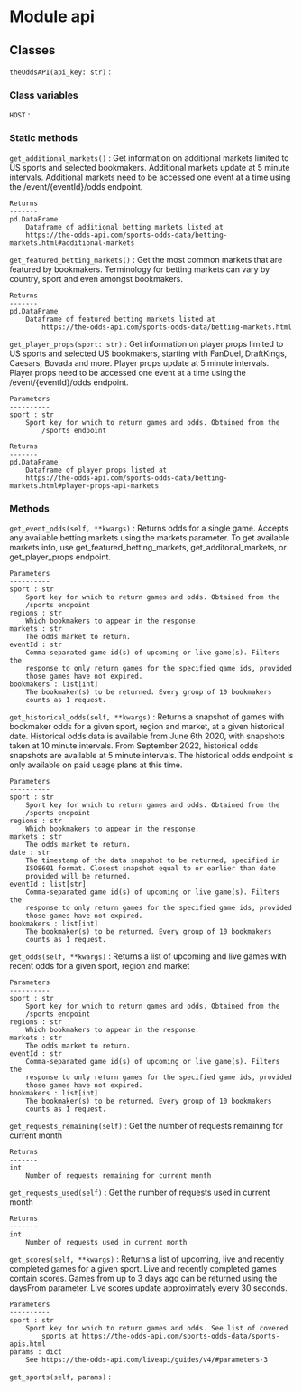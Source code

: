 Module api
==========

Classes
-------

`theOddsAPI(api_key: str)`
:   

### Class variables

`HOST`
:

### Static methods

`get_additional_markets()`
:   Get information on additional markets limited to US sports and selected
    bookmakers. Additional markets update at 5 minute intervals.
    Additional markets need to be accessed one event at a time using the
    /event/{eventId}/odds endpoint.
    
    Returns
    -------
    pd.DataFrame
        Dataframe of additional betting markets listed at
        https://the-odds-api.com/sports-odds-data/betting-markets.html#additional-markets

`get_featured_betting_markets()`
:   Get the most common markets that are featured by bookmakers.
    Terminology for betting markets can vary by country, sport and even
    amongst bookmakers.
    
    Returns
    -------
    pd.DataFrame
        Dataframe of featured betting markets listed at
            https://the-odds-api.com/sports-odds-data/betting-markets.html

`get_player_props(sport: str)`
:   Get information on player props limited to US sports and selected US
    bookmakers, starting with FanDuel, DraftKings, Caesars, Bovada and more.
    Player props update at 5 minute intervals. Player props need to be accessed
    one event at a time using the /event/{eventId}/odds endpoint.
    
    Parameters
    ----------
    sport : str
        Sport key for which to return games and odds. Obtained from the
            /sports endpoint
    
    Returns
    -------
    pd.DataFrame
        Dataframe of player props listed at
        https://the-odds-api.com/sports-odds-data/betting-markets.html#player-props-api-markets

### Methods

`get_event_odds(self, **kwargs)`
:   Returns odds for a single game. Accepts any available betting markets
    using the markets parameter. To get available markets info, use
    get_featured_betting_markets, get_additonal_markets, or get_player_props
    endpoint.
    
    Parameters
    ----------
    sport : str
        Sport key for which to return games and odds. Obtained from the
        /sports endpoint
    regions : str
        Which bookmakers to appear in the response.
    markets : str
        The odds market to return.
    eventId : str
        Comma-separated game id(s) of upcoming or live game(s). Filters the
        response to only return games for the specified game ids, provided
        those games have not expired.
    bookmakers : list[int]
        The bookmaker(s) to be returned. Every group of 10 bookmakers
        counts as 1 request.

`get_historical_odds(self, **kwargs)`
:   Returns a snapshot of games with bookmaker odds for a given sport, region
        and market, at a given historical date. Historical odds data is available
        from June 6th 2020, with snapshots taken at 10 minute intervals. From
        September 2022, historical odds snapshots are available at 5 minute
        intervals. The historical odds endpoint is only available on paid
        usage plans at this time.
    
    Parameters
    ----------
    sport : str
        Sport key for which to return games and odds. Obtained from the
        /sports endpoint
    regions : str
        Which bookmakers to appear in the response.
    markets : str
        The odds market to return.
    date : str
        The timestamp of the data snapshot to be returned, specified in
        ISO8601 format. Closest snapshot equal to or earlier than date
        provided will be returned.
    eventId : list[str]
        Comma-separated game id(s) of upcoming or live game(s). Filters the
        response to only return games for the specified game ids, provided
        those games have not expired.
    bookmakers : list[int]
        The bookmaker(s) to be returned. Every group of 10 bookmakers
        counts as 1 request.

`get_odds(self, **kwargs)`
:   Returns a list of upcoming and live games with recent odds for a
        given sport, region and market
    
    Parameters
    ----------
    sport : str
        Sport key for which to return games and odds. Obtained from the
        /sports endpoint
    regions : str
        Which bookmakers to appear in the response.
    markets : str
        The odds market to return.
    eventId : str
        Comma-separated game id(s) of upcoming or live game(s). Filters the
        response to only return games for the specified game ids, provided
        those games have not expired.
    bookmakers : list[int]
        The bookmaker(s) to be returned. Every group of 10 bookmakers
        counts as 1 request.

`get_requests_remaining(self)`
:   Get the number of requests remaining for current month
    
    Returns
    -------
    int
        Number of requests remaining for current month

`get_requests_used(self)`
:   Get the number of requests used in current month
    
    Returns
    -------
    int
        Number of requests used in current month

`get_scores(self, **kwargs)`
:   Returns a list of upcoming, live and recently completed games for a
    given sport. Live and recently completed games contain scores. Games
    from up to 3 days ago can be returned using the daysFrom parameter.
    Live scores update approximately every 30 seconds.
    
    Parameters
    ----------
    sport : str
        Sport key for which to return games and odds. See list of covered
            sports at https://the-odds-api.com/sports-odds-data/sports-apis.html
    params : dict
        See https://the-odds-api.com/liveapi/guides/v4/#parameters-3

`get_sports(self, params)`
: